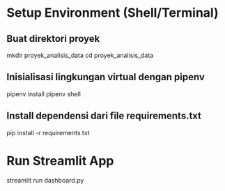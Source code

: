 # Setup Environment (Shell/Terminal)
## Buat direktori proyek
mkdir proyek_analisis_data
cd proyek_analisis_data

## Inisialisasi lingkungan virtual dengan pipenv
pipenv install
pipenv shell

## Install dependensi dari file requirements.txt
pip install -r requirements.txt

# Run Streamlit App
streamlit run dashboard.py
